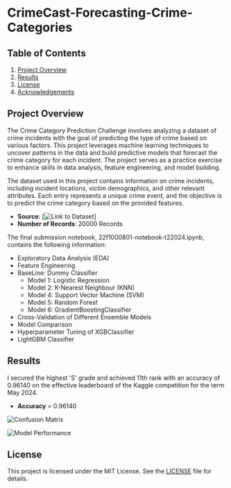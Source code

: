 # CrimeCast-Forecasting-Crime-Categories

## Table of Contents
1. [Project Overview](#project-overview)
2. [Results](#results)
3. [License](#license)
6. [Acknowledgements](#acknowledgements)

## Project Overview
The Crime Category Prediction Challenge involves analyzing a dataset of crime incidents with the goal of predicting the type of crime based on various factors. This project leverages machine learning techniques to uncover patterns in the data and build predictive models that forecast the crime category for each incident. The project serves as a practice exercise to enhance skills in data analysis, feature engineering, and model building.

The dataset used in this project contains information on crime incidents, including incident locations, victim demographics, and other relevant attributes. Each entry represents a unique crime event, and the objective is to predict the crime category based on the provided features.

- **Source**: [![Link to Dataset](https://www.kaggle.com/competitions/crime-cast-forecasting-crime-categories/data)] 
- **Number of Records**: 20000 Records

The final submission notebook, 22f1000801-notebook-t22024.ipynb, contains the following information:

- Exploratory Data Analysis (EDA)
- Feature Engineering
- BaseLine: Dummy Classifier
  - Model 1: Logistic Regression
  - Model 2: K-Nearest Neighbour (KNN)
  - Model 4: Support Vector Machine (SVM)
  - Model 5: Random Forest
  - Model 6: GradientBoostingClassifier
- Cross-Validation of Different Ensemble Models
- Model Comparison
- Hyperparameter Tuning of XGBClassifier
- LightGBM Classifier
  
  
## Results
I secured the highest 'S' grade and achieved 11th rank with an accuracy of 0.96140 on the effective leaderboard of the Kaggle competition for the term May 2024.
- **Accuracy** = 0.96140
  
![Confusion Matrix](images/confusion_matrix.png)

![Model Performance](images/model_performance.png)

## License
This project is licensed under the MIT License. See the [LICENSE](LICENSE) file for details.


